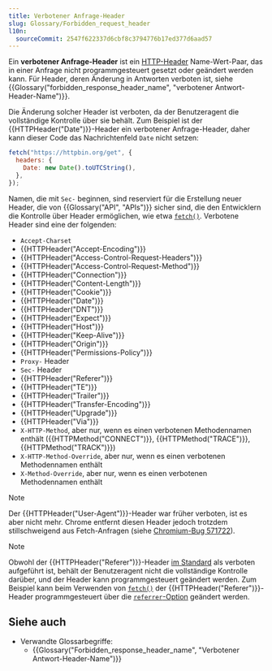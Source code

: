 ```yaml
---
title: Verbotener Anfrage-Header
slug: Glossary/Forbidden_request_header
l10n:
  sourceCommit: 2547f622337d6cbf8c3794776b17ed377d6aad57
---
```


Ein **verbotener Anfrage-Header** ist ein [HTTP-Header](/de/docs/Web/HTTP/Reference/Headers) Name-Wert-Paar, das in einer Anfrage nicht programmgesteuert gesetzt oder geändert werden kann. Für Header, deren Änderung in Antworten verboten ist, siehe {{Glossary("forbidden_response_header_name", "verbotener Antwort-Header-Name")}}.

Die Änderung solcher Header ist verboten, da der Benutzeragent die vollständige Kontrolle über sie behält.
Zum Beispiel ist der {{HTTPHeader("Date")}}-Header ein verbotener Anfrage-Header, daher kann dieser Code das Nachrichtenfeld `Date` nicht setzen:

```js example-bad
fetch("https://httpbin.org/get", {
  headers: {
    Date: new Date().toUTCString(),
  },
});
```

Namen, die mit `Sec-` beginnen, sind reserviert für die Erstellung neuer Header, die von {{Glossary("API", "APIs")}} sicher sind, die den Entwicklern die Kontrolle über Header ermöglichen, wie etwa [`fetch()`](/de/docs/Web/API/Window/fetch).
Verbotene Header sind eine der folgenden:

- `Accept-Charset`
- {{HTTPHeader("Accept-Encoding")}}
- {{HTTPHeader("Access-Control-Request-Headers")}}
- {{HTTPHeader("Access-Control-Request-Method")}}
- {{HTTPHeader("Connection")}}
- {{HTTPHeader("Content-Length")}}
- {{HTTPHeader("Cookie")}}
- {{HTTPHeader("Date")}}
- {{HTTPHeader("DNT")}}
- {{HTTPHeader("Expect")}}
- {{HTTPHeader("Host")}}
- {{HTTPHeader("Keep-Alive")}}
- {{HTTPHeader("Origin")}}
- {{HTTPHeader("Permissions-Policy")}}
- `Proxy-` Header
- `Sec-` Header
- {{HTTPHeader("Referer")}}
- {{HTTPHeader("TE")}}
- {{HTTPHeader("Trailer")}}
- {{HTTPHeader("Transfer-Encoding")}}
- {{HTTPHeader("Upgrade")}}
- {{HTTPHeader("Via")}}
- `X-HTTP-Method`, aber nur, wenn es einen verbotenen Methodennamen enthält ({{HTTPMethod("CONNECT")}}, {{HTTPMethod("TRACE")}}, {{HTTPMethod("TRACK")}})
- `X-HTTP-Method-Override`, aber nur, wenn es einen verbotenen Methodennamen enthält
- `X-Method-Override`, aber nur, wenn es einen verbotenen Methodennamen enthält

> [!NOTE]
> Der {{HTTPHeader("User-Agent")}}-Header war früher verboten, ist es aber nicht mehr. Chrome entfernt diesen Header jedoch trotzdem stillschweigend aus Fetch-Anfragen (siehe [Chromium-Bug 571722](https://crbug.com/571722)).

> [!NOTE]
> Obwohl der {{HTTPHeader("Referer")}}-Header [im Standard](https://fetch.spec.whatwg.org/#forbidden-request-header) als verboten aufgeführt ist, behält der Benutzeragent nicht die vollständige Kontrolle darüber, und der Header kann programmgesteuert geändert werden. Zum Beispiel kann beim Verwenden von [`fetch()`](/de/docs/Web/API/Window/fetch) der {{HTTPHeader("Referer")}}-Header programmgesteuert über die [`referrer`-Option](/de/docs/Web/API/RequestInit#referrer) geändert werden.

## Siehe auch

- Verwandte Glossarbegriffe:
  - {{Glossary("Forbidden_response_header_name", "Verbotener Antwort-Header-Name")}}
